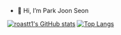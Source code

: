 - 👋 Hi, I’m Park Joon Seon

[![roastt1's GitHub stats](https://github-readme-stats.vercel.app/api?username=roastt1)](https://github.com/anuraghazra/github-readme-stats)
[![Top Langs](https://github-readme-stats.vercel.app/api/top-langs/?username=roastt1)](https://github.com/anuraghazra/github-readme-stats)
